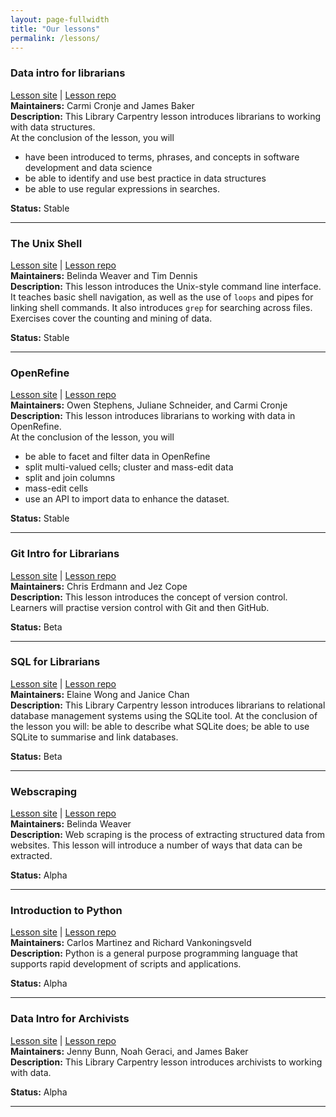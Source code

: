 ```yaml
---
layout: page-fullwidth
title: "Our lessons"
permalink: /lessons/
---
```


### Data intro for librarians
[Lesson site](https://librarycarpentry.github.io/lc-data-intro/) | [Lesson repo](https://github.com/librarycarpentry/lc-data-intro/)   
**Maintainers:** Carmi Cronje and James Baker   
**Description:** This Library Carpentry lesson introduces librarians to working with data structures.    
At the conclusion of the lesson, you will
* have been introduced to terms, phrases, and concepts in software development and data science
* be able to identify and use best practice in data structures
* be able to use regular expressions in searches.    

**Status:** Stable

----

### The Unix Shell
[Lesson site](https://librarycarpentry.github.io/lc-shell/) | [Lesson repo](https://github.com/librarycarpentry/lc-shell/)   
**Maintainers:** Belinda Weaver and Tim Dennis    
**Description:** This lesson introduces the Unix-style command line interface.    
It teaches basic shell navigation, as well as the use of `loops` and pipes for linking shell commands.
It also introduces `grep` for searching across files. Exercises cover the counting and mining of data.   

**Status:** Stable

----

### OpenRefine
[Lesson site](https://librarycarpentry.github.io/lc-open-refine/) | [Lesson repo](https://github.com/librarycarpentry/lc-open-refine/)   
**Maintainers:** Owen Stephens, Juliane Schneider, and Carmi Cronje   
**Description:** This lesson introduces librarians to working with data in OpenRefine.    
At the conclusion of the lesson, you will   
* be able to facet and filter data in OpenRefine
* split multi-valued cells; cluster and mass-edit data
* split and join columns
* mass-edit cells
* use an API to import data to enhance the dataset.   

**Status:** Stable

----

### Git Intro for Librarians
[Lesson site](https://librarycarpentry.github.io/lc-git/) | [Lesson repo](https://github.com/librarycarpentry/lc-git/)      
**Maintainers:** Chris Erdmann and Jez Cope   
**Description:** This lesson introduces the concept of version control. Learners will practise version control with Git and then GitHub. 

**Status:** Beta

----

### SQL for Librarians
[Lesson site](https://librarycarpentry.github.io/lc-sql/) | [Lesson repo](https://github.com/librarycarpentry/lc-sql/)      
**Maintainers:** Elaine Wong and Janice Chan   
**Description:** This Library Carpentry lesson introduces librarians to relational database management systems using the SQLite tool. At the conclusion of the lesson you will&#58; be able to describe what SQLite does; be able to use SQLite to summarise and link databases.
   
**Status:** Beta

----

### Webscraping

[Lesson site](https://librarycarpentry.github.io/lc-webscraping/) | [Lesson repo](https://github.com/librarycarpentry/lc-webscraping/)      
**Maintainers:** Belinda Weaver   
**Description:** Web scraping is the process of extracting structured data from websites. This lesson will introduce a number of ways that data can be extracted.
   
**Status:** Alpha

-----

### Introduction to Python
[Lesson site](https://librarycarpentry.github.io/lc-python-intro/) | [Lesson repo](https://github.com/librarycarpentry/lc-python-intro/)      
**Maintainers:** Carlos Martinez and Richard Vankoningsveld   
**Description:** Python is a general purpose programming language that supports rapid development of scripts and applications.   

**Status:** Alpha

-----


### Data Intro for Archivists
[Lesson site](https://librarycarpentry.github.io/lc-data-intro-archives/) | [Lesson repo](https://github.com/librarycarpentry/lc-data-intro-archives/)      
**Maintainers:** Jenny Bunn, Noah Geraci, and James Baker     
**Description:** This Library Carpentry lesson introduces archivists to working with data.   

**Status:** Alpha

----
